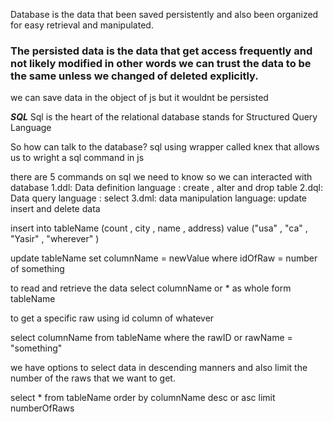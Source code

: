 Database is the data that been saved persistently and also been organized for easy retrieval and manipulated.

### The persisted data is the data that get access frequently and not likely modified in other words we can trust the data to be the same unless we changed of deleted explicitly.

we can save data in the object of js but it wouldnt be persisted

**_SQL_**
Sql is the heart of the relational database
stands for Structured Query Language

So how can talk to the database?
sql
using wrapper called knex that allows us to wright a sql command in js

there are 5 commands on sql we need to know so we can interacted with
database
1.ddl: Data definition language : create , alter and drop table
2.dql: Data query language : select
3.dml: data manipulation language: update insert and delete data

insert into tableName (count , city , name , address)
value ("usa" , "ca" , "Yasir" , "wherever" )

update tableName set columnName = newValue where idOfRaw = number of something


to read and retrieve the data 
select columnName or * as whole form tableName


to get a specific raw using id column of whatever 

select columnName from tableName
where the rawID or rawName = "something"

we have options to select data in descending manners and also 
limit the  number of the raws that we want to get.

select * from tableName 
order by columnName desc or asc 
limit numberOfRaws
